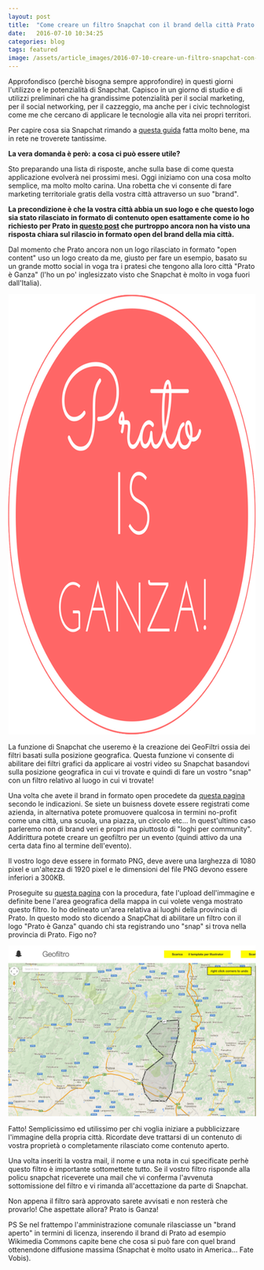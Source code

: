 ```yaml
---
layout: post
title:  "Come creare un filtro Snapchat con il brand della città Prato is Ganza"
date:   2016-07-10 10:34:25
categories: blog
tags: featured
image: /assets/article_images/2016-07-10-creare-un-filtro-snapchat-con-il-logo-brand-della-tua-citta/3.jpg
---
```


Approfondisco (perchè bisogna sempre approfondire) in questi giorni l'utilizzo e le potenzialità di Snapchat. Capisco in un giorno di studio e di utilizzi preliminari che ha grandissime potenzialità per il social marketing, per il social networking, per il cazzeggio, ma anche per i civic technologist come me che cercano di applicare le tecnologie alla vita nei propri territori.

Per capire cosa sia Snapchat rimando a [questa guida](http://it.wikihow.com/Usare-Snapchat) fatta molto bene, ma in rete ne troverete tantissime.

**La vera domanda è però: a cosa ci può essere utile?**

Sto preparando una lista di risposte, anche sulla base di come questa applicazione evolverà nei prossimi mesi. Oggi iniziamo con una cosa molto semplice, ma molto molto carina. Una robetta che vi consente di fare marketing territoriale gratis della vostra città attraverso un suo "brand".

**La precondizione è che la vostra città abbia un suo logo e che questo logo sia stato rilasciato in formato di contenuto open esattamente come io ho richiesto per Prato in [questo post](http://iltempe.github.io/blog/2016/05/26/come-mettere-il-logo-della-tua-citta-su-wikimedia-e-farne-bene-comune.html) che purtroppo ancora non ha visto una risposta chiara sul rilascio in formato open del brand della mia città.**

Dal momento che Prato ancora non un logo rilasciato in formato "open content" uso un logo creato da me, giusto per fare un esempio, basato su un grande motto social in voga tra i pratesi che tengono alla loro città "Prato è Ganza" (l'ho un po' inglesizzato visto che Snapchat è molto in voga fuori dall'Italia).

![il logo Prato is Ganza](/assets/article_images/2016-07-10-creare-un-filtro-snapchat-con-il-logo-brand-della-tua-citta/1.png)

La funzione di Snapchat che useremo è la creazione dei GeoFiltri ossia dei filtri basati sulla posizione geografica. Questa funzione vi consente di abilitare dei filtri grafici da applicare ai vostri video su Snapchat basandovi sulla posizione geografica in cui vi trovate e quindi di fare un vostro "snap" con un filtro relativo al luogo in cui vi trovate!

Una volta che avete il brand in formato open procedete da [questa pagina](https://www.snapchat.com/l/it-it/geofilters) secondo le indicazioni. Se siete un buisness dovete essere registrati come azienda, in alternativa potete promuovere qualcosa in termini no-profit come una città, una scuola, una piazza, un circolo etc... In quest'ultimo caso parleremo non di brand veri e propri ma piuttosto di "loghi per community". Addirittura potete creare un geofiltro per un evento (quindi attivo da una certa data fino al termine dell'evento).

Il vostro logo deve essere in formato PNG, deve avere una larghezza di 1080 pixel e un'altezza di 1920 pixel e le dimensioni del file PNG devono essere inferiori a 300KB.

Proseguite su [questa pagina](https://www.snapchat.com/l/it-it/geofilters/submit.html) con la procedura, fate l'upload dell'immagine e definite bene l'area geografica della mappa in cui volete venga mostrato questo filtro. Io ho delineato un'area relativa ai luoghi della provincia di Prato. In questo modo sto dicendo a SnapChat di abilitare un filtro con il logo "Prato è Ganza" quando chi sta registrando uno "snap" si trova nella provincia di Prato. Figo no?

![](/assets/article_images/2016-07-10-creare-un-filtro-snapchat-con-il-logo-brand-della-tua-citta/2.png)

Fatto! Semplicissimo ed utilissimo per chi voglia iniziare a pubblicizzare l'immagine della propria città. Ricordate deve trattarsi di un contenuto di vostra proprietà o completamente rilasciato come contenuto aperto.

Una volta inseriti la vostra mail, il nome e una nota in cui specificate perhè questo filtro è importante sottomettete tutto. Se il vostro filtro risponde alla policu snapchat riceverete una mail che vi conferma l'avvenuta sottomissione del filtro e vi rimanda all'accettazione da parte di Snapchat.

Non appena il filtro sarà approvato sarete avvisati e non resterà che provarlo! Che aspettate allora?
Prato is Ganza!

PS Se nel frattempo l'amministrazione comunale rilasciasse un "brand aperto" in termini di licenza, inserendo il brand di Prato ad esempio Wikimedia Commons capite bene che cosa si può fare con quel brand ottenendone diffusione massima (Snapchat è molto usato in America... Fate Vobis).